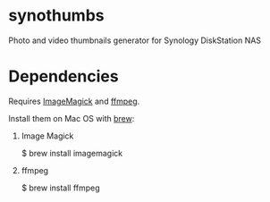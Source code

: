 synothumbs
==========

Photo and video thumbnails generator for Synology DiskStation NAS

Dependencies
==========

Requires [ImageMagick](http://www.imagemagick.org/script/index.php) and [ffmpeg](http://ffmpeg.org/).

Install them on Mac OS with [brew](http://mxcl.github.com/homebrew/):

1. Image Magick

   $ brew install imagemagick

2. ffmpeg
 
   $ brew install ffmpeg
